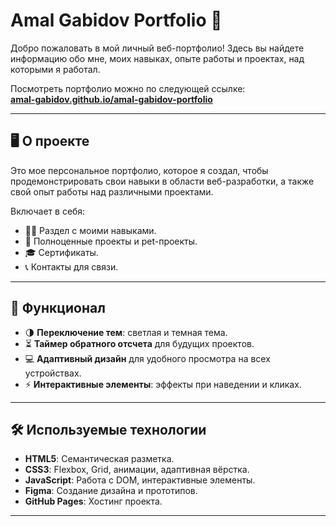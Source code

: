 # Amal Gabidov Portfolio 🌟

Добро пожаловать в мой личный веб-портфолио! Здесь вы найдете информацию обо мне, моих навыках, опыте работы и проектах, над которыми я работал.

Посмотреть портфолио можно по следующей ссылке:  
[**amal-gabidov.github.io/amal-gabidov-portfolio**](https://amaleshayo.github.io/amal-gabidov-portfolio/)

---

## 🖥️ О проекте
Это мое персональное портфолио, которое я создал, чтобы продемонстрировать свои навыки в области веб-разработки, а также свой опыт работы над различными проектами. 

Включает в себя:
- 🧑‍💻 Раздел с моими навыками.
- 📁 Полноценные проекты и pet-проекты.
- 🎓 Сертификаты.
- 📞 Контакты для связи.

---

## 🚀 Функционал
- 🌗 **Переключение тем**: светлая и темная тема.
- ⏳ **Таймер обратного отсчета** для будущих проектов.
- 💻 **Адаптивный дизайн** для удобного просмотра на всех устройствах.
- ⚡ **Интерактивные элементы**: эффекты при наведении и кликах.

---

## 🛠️ Используемые технологии
- **HTML5**: Семантическая разметка.
- **CSS3**: Flexbox, Grid, анимации, адаптивная вёрстка.
- **JavaScript**: Работа с DOM, интерактивные элементы.
- **Figma**: Создание дизайна и прототипов.
- **GitHub Pages**: Хостинг проекта.

---
